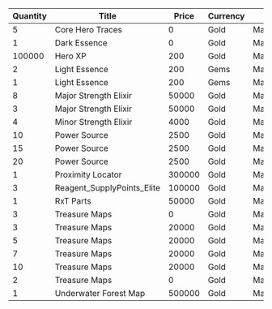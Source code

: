 | Quantity | Title | Price | Currency |  Dev Name |
| -------- | ----- | ----- | -------- |  -------- |
| 5 | Core Hero Traces | 0 | Gold | Marketplace.L01.Page01.Free.16 |
| 1 | Dark Essence | 0 | Gold | Marketplace.L08.Page01.Free.40 |
| 100000 | Hero XP | 200 | Gold | Marketplace.L02.Page01.XP.01 |
| 2 | Light Essence | 200 | Gems | Marketplace.L12.Page01.Reagent.08 |
| 1 | Light Essence | 200 | Gems | Marketplace.L17.Page01.Shard.03 |
| 8 | Major Strength Elixir | 50000 | Gold | Marketplace.L09.Page01.MajorElixir.04 |
| 3 | Major Strength Elixir | 50000 | Gold | Marketplace.L14.Page01.ElixirAll.04 |
| 4 | Minor Strength Elixir | 4000 | Gold | Marketplace.L04.Page01.MinorElixir.03 |
| 10 | Power Source | 2500 | Gold | Marketplace.L05.Page01.PowerSource.01 |
| 15 | Power Source | 2500 | Gold | Marketplace.L10.Page01.PowerSource.04 |
| 20 | Power Source | 2500 | Gold | Marketplace.L15.Page01.PowerSource.07 |
| 1 | Proximity Locator | 300000 | Gold | Marketplace.L18.Page01.Hero.01 |
| 3 | Reagent_SupplyPoints_Elite | 100000 | Gold | Marketplace.L06.Page01.Token.06 |
| 1 | RxT Parts | 50000 | Gold | Marketplace.L19.Page01.Misc.10 |
| 3 | Treasure Maps | 0 | Gold | Marketplace.L01.Page1.VIP5.FreeBonus.03 |
| 3 | Treasure Maps | 20000 | Gold | Marketplace.L03.Page01.MapFragments.01 |
| 5 | Treasure Maps | 20000 | Gold | Marketplace.L07.Page01.MapFragments.04 |
| 7 | Treasure Maps | 20000 | Gold | Marketplace.L11.Page01.TreasureMap.01 |
| 10 | Treasure Maps | 20000 | Gold | Marketplace.L16.Page01.TreasureMap.04 |
| 2 | Treasure Maps | 0 | Gold | Marketplace.L20.Page01.Free.56 |
| 1 | Underwater Forest Map | 500000 | Gold | Marketplace.L13.Page01.MapsMisc.07 |
